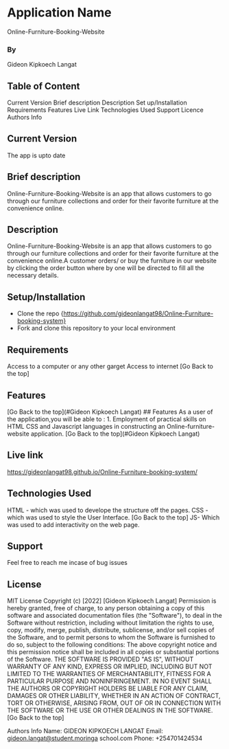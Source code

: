 
# Application Name
Online-Furniture-Booking-Website

### By
Gideon Kipkoech Langat


## Table of Content
Current Version
Brief description
Description
Set up/Installation
Requirements
Features
Live Link
Technologies Used
Support
Licence
Authors Info


## Current Version
The app is upto date

## Brief description
Online-Furniture-Booking-Website is an app that allows customers to go through our furniture collections and order for their favorite furniture at the convenience online.

## Description
Online-Furniture-Booking-Website is an app that allows customers to go through our furniture collections and order for their favorite furniture at the convenience online.A customer orders/ or buy the furniture in our website by clicking the order button where by one will be directed to fill all the necessary details.

## Setup/Installation 
* Clone the repo {https://github.com/gideonlangat98/Online-Furniture-booking-system}
* Fork and clone this repository to your local environment

## Requirements
Access to a computer or any other garget
Access to internet [Go Back to the top]

## Features
[Go Back to the top](#Gideon Kipkoech Langat) ## Features As a user of the application,you will be able to : 1. Employment of practical skills on HTML CSS and Javascript languages in constructing an Online-furniture-website application. [Go Back to the top](#Gideon Kipkoech Langat)

## Live link
https://gideonlangat98.github.io/Online-Furniture-booking-system/

## Technologies Used
HTML - which was used to develope the structure off the pages.
CSS - which was used to style the User Interface. [Go Back to the top]
JS- Which was used to add interactivity on the web page.

## Support
Feel free to reach me incase of bug issues

## License
MIT License Copyright (c) [2022] [Gideon Kipkoech Langat] Permission is hereby granted, free of charge, to any person obtaining a copy of this software and associated documentation files (the "Software"), to deal in the Software without restriction, including without limitation the rights to use, copy, modify, merge, publish, distribute, sublicense, and/or sell copies of the Software, and to permit persons to whom the Software is furnished to do so, subject to the following conditions: The above copyright notice and this permission notice shall be included in all copies or substantial portions of the Software. THE SOFTWARE IS PROVIDED "AS IS", WITHOUT WARRANTY OF ANY KIND, EXPRESS OR IMPLIED, INCLUDING BUT NOT LIMITED TO THE WARRANTIES OF MERCHANTABILITY, FITNESS FOR A PARTICULAR PURPOSE AND NONINFRINGEMENT. IN NO EVENT SHALL THE AUTHORS OR COPYRIGHT HOLDERS BE LIABLE FOR ANY CLAIM, DAMAGES OR OTHER LIABILITY, WHETHER IN AN ACTION OF CONTRACT, TORT OR OTHERWISE, ARISING FROM, OUT OF OR IN CONNECTION WITH THE SOFTWARE OR THE USE OR OTHER DEALINGS IN THE SOFTWARE. [Go Back to the top]

Authors Info
Name: GIDEON KIPKOECH LANGAT
Email: gideon.langat@student.moringa school.com
Phone: +254701424534
